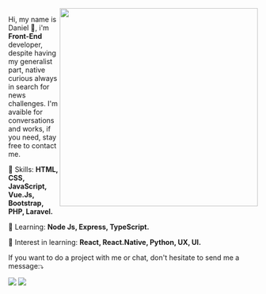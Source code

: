 
<img src="https://media.giphy.com/media/L8K62iTDkzGX6/giphy.gif" min-width="400px" max-width="400px" width="400px" align="right">

<p align="left">
  Hi, my name is Daniel 🌱, i'm <strong>Front-End</strong> developer, despite having my generalist part, native curious always in search for news challenges. I'm avaible for conversations and works, if you need, stay free to contact me.
</p>

<p align="left">
  💬 Skills: <strong>HTML, CSS, JavaScript, Vue.Js, Bootstrap, PHP, Laravel.</strong>
</p>

<p align="left">
  💬 Learning: <strong>Node Js, Express, TypeScript.</strong>
</p>

<p align="left">
  💬 Interest in learning: <strong>React, React.Native, Python, UX, UI.</strong>
</p>

<p align="left">
    If you want to do a project with me or chat, don't hesitate to send me a message:⤵️
</p>

<p align="left">
  <a href="https://www.instagram.com/lost_dsf/" alt="Instagram">
  <img src="https://img.shields.io/badge/-Instagram-DF0174?style=for-the-badge&logo=instagram&logoColor=white&link=https://www.instagram.com/lost_dsf/"/></a>
  
  <a href="https://www.linkedin.com/in/daniel-soaress" alt="Linkedin">
  <img src="https://img.shields.io/badge/-Linkedin-0e76a8?style=for-the-badge&logo=Linkedin&logoColor=white&link=https://www.linkedin.com/in/daniel-soaress/"/></a>
</p> 

<!--
**DanielSoaress/DanielSoaress** is a ✨ _special_ ✨ repository because its `README.md` (this file) appears on your GitHub profile.

Here are some ideas to get you started:

- 🔭 I’m currently working on ...
- 🌱 I’m currently learning ...
- 👯 I’m looking to collaborate on ...
- 🤔 I’m looking for help with ...
- 💬 Ask me about ...
- 📫 How to reach me: ...
- 😄 Pronouns: ...
- ⚡ Fun fact: ...
-->
